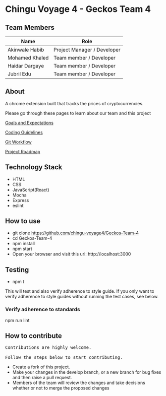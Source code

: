 # Chingu Voyage 4 - Geckos Team 4

## Team Members 

| Name           | Role                        |
|----------------|-----------------------------|
| Akinwale Habib | Project Manager / Developer |
| Mohamed Khaled| Team member / Developer     |
| Haidar Dargaye| Team member / Developer     |
| Jubril   Edu         | Team member / Developer     |


## About

A chrome extension built that tracks the prices of cryptocurrencies.

Please go through these pages to learn about our team and this project
 
[Goals and Expectations](./Goals-and-Expectations "Goals and expectations")

[Coding Guidelines](./Code-Guidelines "Coding style guide")

[Git Workflow](./Git-Workflow "Git workflow")

[Project Roadmap](./Project-Roadmap "Project roadmap")


## Technology Stack

* HTML
* CSS
* JavaScript(React)
* Mocha
* Express
* eslint

## How to use

* git clone https://github.com/chingu-voyage4/Geckos-Team-4
* cd Geckos-Team-4
* npm install
* npm start
* Open your browser and visit this url: http://localhost:3000


## Testing

* npm t

This will test and also verify adherence to style guide. If you only want to verify adherence to style guides without running the test cases, see below.

### Verify adherence to standards

npm run lint
    

## How to contribute

<pre>
Contributions are highly welcome. 

Follow the steps below to start contributing.
</pre>

* Create a fork of this project. 
* Make your changes in the develop branch, or a new branch for bug fixes and then raise a pull request.
* Members of the team will review the changes and take decisions whether or not to merge the proposed changes


